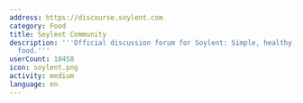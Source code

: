 ```yaml
---
address: https://discourse.soylent.com
category: Food
title: Soylent Community
description: '''Official discussion forum for Soylent: Simple, healthy, affordable
  food.'''
userCount: 10458
icon: soylent.png
activity: medium
language: en
---
```

